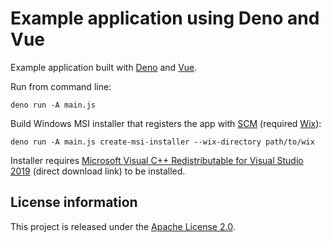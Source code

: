Example application using Deno and Vue 
======================================

Example application built with [Deno](https://deno.land/) and [Vue](https://v3.vuejs.org/).

Run from command line:

    deno run -A main.js

Build Windows MSI installer that registers the app with [SCM](https://docs.microsoft.com/en-us/windows/win32/services/service-control-manager) (required [Wix](https://wixtoolset.org/)):

    deno run -A main.js create-msi-installer --wix-directory path/to/wix

Installer requires [Microsoft Visual C++ Redistributable for Visual Studio 2019](https://aka.ms/vs/16/release/vc_redist.x64.exe) (direct download link) to be installed.

License information
-------------------

This project is released under the [Apache License 2.0](http://www.apache.org/licenses/LICENSE-2.0).